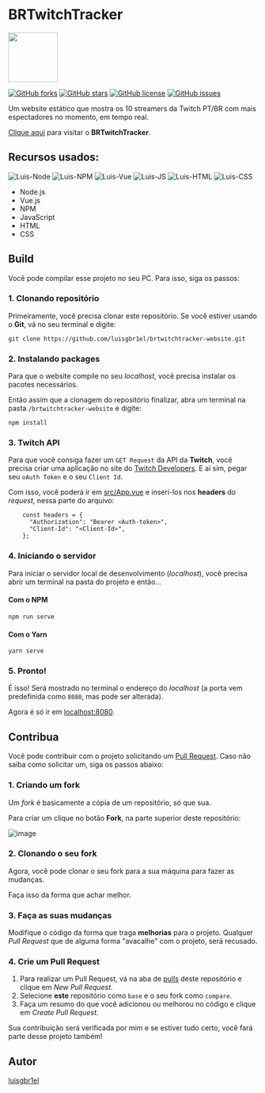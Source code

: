 # BRTwitchTracker
<img width="100px" src="https://brtwitchtracker.vercel.app/img/logo_vector.960df01a.svg" />

[![GitHub forks](https://img.shields.io/github/forks/luisgbr1el/brtwitchtracker-website?style=for-the-badge)](https://github.com/luisgbr1el/brtwitchtracker-website/network)
[![GitHub stars](https://img.shields.io/github/stars/luisgbr1el/brtwitchtracker-website?style=for-the-badge)](https://github.com/luisgbr1el/brtwitchtracker-website/stargazers)
[![GitHub license](https://img.shields.io/github/license/luisgbr1el/brtwitchtracker-website?style=for-the-badge)](https://github.com/luisgbr1el/brtwitchtracker-website/blob/main/LICENSE)
[![GitHub issues](https://img.shields.io/github/issues/luisgbr1el/brtwitchtracker-website?style=for-the-badge)](https://github.com/luisgbr1el/brtwitchtracker-website/issues)

Um website estático que mostra os 10 streamers da Twitch PT/BR com mais espectadores no momento, em tempo real.

[Clique aqui](https://brtwitchtracker.vercel.app) para visitar o **BRTwitchTracker**.

## Recursos usados:
<img  alt="Luis-Node" src="https://img.shields.io/badge/Node.js-black?style=for-the-badge&logo=node.js&logoColor=white"> <img  alt="Luis-NPM" src="https://img.shields.io/badge/NPM-black?style=for-the-badge&logo=npm&logoColor=white"> <img  alt="Luis-Vue" src="https://img.shields.io/badge/Vue.js-black?style=for-the-badge&logo=vue.js&logoColor=white"> <img  alt="Luis-JS" src="https://img.shields.io/badge/JavaScript-black?style=for-the-badge&logo=javascript&logoColor=white"> <img  alt="Luis-HTML" src="https://img.shields.io/badge/HTML-black?style=for-the-badge&logo=html5&logoColor=white"> <img  alt="Luis-CSS" src="https://img.shields.io/badge/CSS-black?style=for-the-badge&logo=css3&logoColor=white">
- Node.js
- Vue.js
- NPM
- JavaScript
- HTML
- CSS


## Build
Você pode compilar esse projeto no seu PC. Para isso, siga os passos:

### 1. Clonando repositório
Primeiramente, você precisa clonar este repositório. Se você estiver usando o **Git**, vá no seu terminal e digite:
```git
git clone https://github.com/luisgbr1el/brtwitchtracker-website.git
```

### 2. Instalando packages
Para que o website compile no seu *localhost*, você precisa instalar os pacotes necessários.

Então assim que a clonagem do repositório finalizar, abra um terminal na pasta `/brtwitchtracker-website` e digite:
```node
npm install
```

### 3. Twitch API
Para que você consiga fazer um `GET Request` da API da **Twitch**, você precisa criar uma aplicação no site do [Twitch Developers](https://dev.twitch.tv). E aí sim, pegar seu `oAuth Token` e o seu `Client Id`.

Com isso, você poderá ir em [src/App.vue](https://github.com/luisgbr1el/brtwitchtracker-website/blob/main/src/App.vue) e inserí-los nos **headers** do *request*, nessa parte do arquivo:
```vue
    const headers = {
      "Authorization": "Bearer <Auth-token>",
      "Client-Id": "<Client-Id>",
    };
```

### 4. Iniciando o servidor
Para iniciar o servidor local de desenvolvimento (*localhost*), você precisa abrir um terminal na pasta do projeto e então...

#### Com o NPM
```node
npm run serve
```

#### Com o Yarn
```node
yarn serve
```

### 5. Pronto!
É isso! Será mostrado no terminal o endereço do *localhost* (a porta vem predefinida como `8080`, mas pode ser alterada).

Agora é só ir em [localhost:8080](http://localhost:8080).

## Contribua
Você pode contribuir com o projeto solicitando um [Pull Request](https://github.com/luisgbr1el/brtwitchtracker-website/pulls). Caso não saiba como solicitar um, siga os passos abaixo:

### 1. Criando um fork
Um *fork* é basicamente a cópia de um repositório, só que sua.

Para criar um clique no botão **Fork**, na parte superior deste repositório:

![image](https://user-images.githubusercontent.com/62726888/155862651-8be8c9c2-437a-4551-a956-ee726c683272.png)

### 2. Clonando o seu fork
Agora, você pode clonar o seu fork para a sua máquina para fazer as mudanças.

Faça isso da forma que achar melhor.

### 3. Faça as suas mudanças
Modifique o código da forma que traga **melhorias** para o projeto. Qualquer *Pull Request* que de alguma forma "avacalhe" com o projeto, será recusado.

### 4. Crie um Pull Request
1. Para realizar um Pull Request, vá na aba de [pulls](https://github.com/luisgbr1el/brtwitchtracker-website/pulls) deste repositório e clique em *New Pull Request*.
2. Selecione **este** repositório como `base` e o seu fork como `compare`.
3. Faça um resumo do que você adicionou ou melhorou no código e clique em *Create Pull Request*.

Sua contribuição será verificada por mim e se estiver tudo certo, você fará parte desse projeto também!

## Autor
[luisgbr1el](https://github.com/luisgbr1el)
